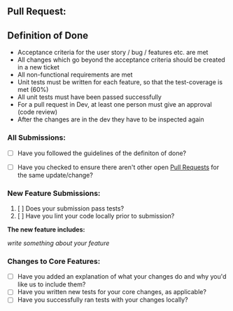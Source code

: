## Pull Request:

## Definition of Done

- Acceptance criteria for the user story / bug / features etc. are met
- All changes which go beyond the acceptance criteria should be created in a new ticket
- All non-functional requirements are met
- Unit tests must be written for each feature, so that the test-coverage is met (60%)
- All unit tests must have been passed successfully
- For a pull request in Dev, at least one person must give an approval (code review)
- After the changes are in the dev they have to be inspected again

### All Submissions:

* [ ] Have you followed the guidelines of the definiton of done?
* [ ] Have you checked to ensure there aren't other open [Pull Requests](../../../pulls) for the same update/change?



### New Feature Submissions:

1. [ ] Does your submission pass tests?
2. [ ] Have you lint your code locally prior to submission?

**The new feature includes:**

*write something about your feature*

### Changes to Core Features:

* [ ] Have you added an explanation of what your changes do and why you'd like us to include them?
* [ ] Have you written new tests for your core changes, as applicable?
* [ ] Have you successfully ran tests with your changes locally?